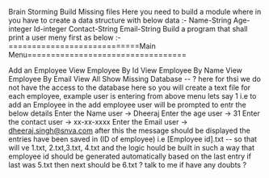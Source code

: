 Brain Storming Build Missing files
Here you need to build a module where in you have to create a data structure with below data :-
Name-String
Age-integer
Id-integer
Contact-String
Email-String
Build a program that shall print a user meny first as below :- ============================Main Menu==================================

Add an Employee
View Employee By Id
View Employee By Name
View Employee By Email
View All
Show Missing Database -- ? here for thsi we do not have the access to the database here so you will create a text file for each employee, example user is entering from above menu lets say 1 i.e to add an Employee in the add employee user will be prompted to entr the below details
Enter the Name user -> Dheeraj
Enter the age user -> 31
Enter the contact user -> xx-xx-xxxx
Enter the Email user -> dheeraj.singh@snva.com
after this the message should be displayed the entries have been saved in (ID of employee) i.e [Employee id].txt -- so that will ve 1.txt, 2.txt,3.txt, 4.txt and the logic hould be built in such a way that employee id should be generated automatically based on the last entry if last was 5.txt then next should be 6.txt ? talk to me if have any doubts ?